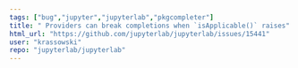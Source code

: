 ```yaml
---
tags: ["bug","jupyter","jupyterlab","pkgcompleter"]
title: " Providers can break completions when `isApplicable()` raises"
html_url: "https://github.com/jupyterlab/jupyterlab/issues/15441"
user: "krassowski"
repo: "jupyterlab/jupyterlab"
---
```



